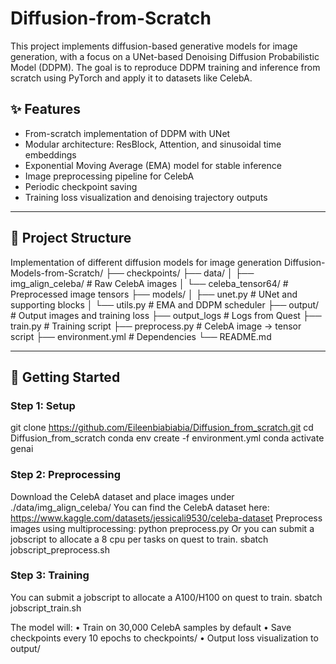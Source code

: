 # Diffusion-from-Scratch

This project implements diffusion-based generative models for image generation, with a focus on a UNet-based Denoising Diffusion Probabilistic Model (DDPM). The goal is to reproduce DDPM training and inference from scratch using PyTorch and apply it to datasets like CelebA.

## ✨ Features

- From-scratch implementation of DDPM with UNet
- Modular architecture: ResBlock, Attention, and sinusoidal time embeddings
- Exponential Moving Average (EMA) model for stable inference
- Image preprocessing pipeline for CelebA
- Periodic checkpoint saving
- Training loss visualization and denoising trajectory outputs

---


## 📁 Project Structure
Implementation of different diffusion models for image generation 
Diffusion-Models-from-Scratch/
├── checkpoints/
├── data/
│   ├── img_align_celeba/         # Raw CelebA images
│   └── celeba_tensor64/          # Preprocessed image tensors
├── models/
│   ├── unet.py                   # UNet and supporting blocks
│   └── utils.py                  # EMA and DDPM scheduler
├── output/                       # Output images and training loss
├── output_logs                   # Logs from Quest
├── train.py                      # Training script
├── preprocess.py                 # CelebA image → tensor script
├── environment.yml              # Dependencies
└── README.md

---

## 🚀 Getting Started

### Step 1: Setup

git clone https://github.com/Eileenbiabiabia/Diffusion_from_scratch.git
cd Diffusion_from_scratch
conda env create -f environment.yml
conda activate genai

### Step 2: Preprocessing

Download the CelebA dataset and place images under ./data/img_align_celeba/
    You can find the CelebA dataset here: https://www.kaggle.com/datasets/jessicali9530/celeba-dataset
Preprocess images using multiprocessing: 
python preprocess.py
Or you can submit a jobscript to allocate a 8 cpu per tasks on quest to train. 
sbatch jobscript_preprocess.sh


### Step 3: Training
You can submit a jobscript to allocate a A100/H100 on quest to train. 
sbatch jobscript_train.sh

The model will:
	•	Train on 30,000 CelebA samples by default
	•	Save checkpoints every 10 epochs to checkpoints/
	•	Output loss visualization to output/

